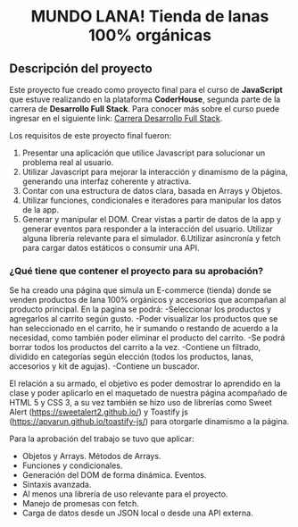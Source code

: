 <h1 align="center">MUNDO LANA! Tienda de lanas 100% orgánicas</h1>

## Descripción del proyecto
Este proyecto fue creado como proyecto final para el curso  de **JavaScript** que estuve realizando en la plataforma **CoderHouse**, segunda parte de la carrera de **Desarrollo Full Stack**. Para conocer más sobre el curso puede ingresar en el siguiente link: [Carrera Desarrollo Full Stack](http://https://www.coderhouse.com/online/carrera-online-desarrollo-fullstack "Carrera Desarrollo Full Stack").

Los requisitos de este proyecto final fueron:
1. Presentar una aplicación que utilice Javascript para solucionar un problema real al usuario.
2. Utilizar Javascript para mejorar la interacción y dinamismo de la página, generando una interfaz coherente y atractiva.
3. Contar con una estructura de datos clara, basada en Arrays y Objetos.
4. Utilizar funciones, condicionales e iteradores para manipular los datos de la app.
5. Generar y manipular el DOM. Crear vistas a partir de datos de la app y generar eventos para responder a la interacción del usuario. Utilizar alguna librería relevante para el simulador.
6.Utilizar asincronía y fetch para cargar datos estáticos o consumir una API.


### ¿Qué tiene que contener el proyecto para su aprobación?

Se ha creado una página que simula un E-commerce (tienda) donde se venden productos de lana 100% orgánicos y accesorios que acompañan al producto principal. En la pagina se podrá:
  -Seleccionar los productos y agregarlos al carrito según gusto. 
  -Poder visualizar los productos que se han seleccionado en el carrito, he ir sumando o restando de acuerdo a la necesidad, como también poder eliminar el producto del carrito.
  -Se podrá borrar todos los productos del carrito a la vez.
  -Contiene un filtrado, dividido en categorías según elección (todos los productos, lanas, accesorios y kit de agujas).
  -Contiene un buscador.

El relación a su armado, el objetivo es poder demostrar lo aprendido en la clase y poder aplicarlo en el maquetado de nuestra página acompañado de HTML 5 y CSS 3, a su vez también se hizo uso de librerías como Sweet Alert (https://sweetalert2.github.io/) y Toastify js (https://apvarun.github.io/toastify-js/) para otorgarle dinamismo a la página. 

Para la aprobación del trabajo se tuvo que aplicar:

  - Objetos y Arrays. Métodos de Arrays.
  - Funciones y condicionales.
  - Generación del DOM de forma dinámica. Eventos.
  - Sintaxis avanzada.
  - Al menos una librería de uso relevante para el proyecto.
  - Manejo de promesas con fetch. 
  - Carga de datos desde un JSON local o desde una API externa.

